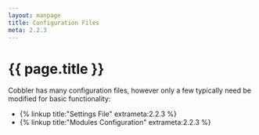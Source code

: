 ```yaml
---
layout: manpage
title: Configuration Files
meta: 2.2.3
---
```


# {{ page.title }}

Cobbler has many configuration files, however only a few typically need be modified for basic functionality:

* {% linkup title:"Settings File" extrameta:2.2.3 %}
* {% linkup title:"Modules Configuration" extrameta:2.2.3 %}
